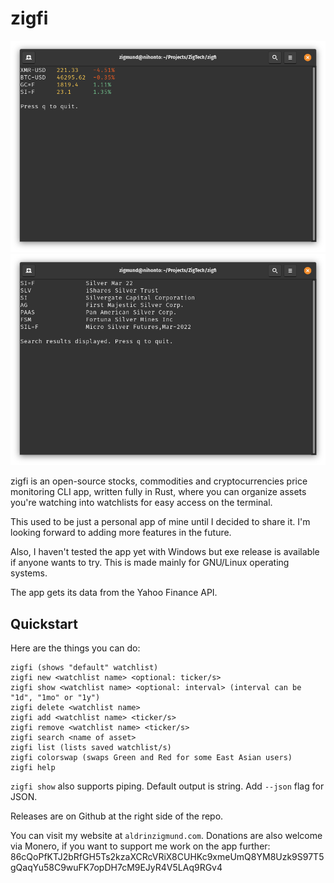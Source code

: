 # zigfi

![Alt text](screenshots/1.png?raw=true "Screenshot 1")
![Alt text](screenshots/2.png?raw=true "Screenshot 2")

zigfi is an open-source stocks, commodities and cryptocurrencies price monitoring CLI app, written fully in Rust, where you can organize assets you're watching into watchlists for easy access on the terminal.

This used to be just a personal app of mine until I decided to share it. I'm looking forward to adding more features in the future.

Also, I haven't tested the app yet with Windows but exe release is available if anyone wants to try. This is made mainly for GNU/Linux operating systems.

The app gets its data from the Yahoo Finance API.

## Quickstart
Here are the things you can do:
```
zigfi (shows "default" watchlist)
zigfi new <watchlist name> <optional: ticker/s>
zigfi show <watchlist name> <optional: interval> (interval can be "1d", "1mo" or "1y")
zigfi delete <watchlist name>
zigfi add <watchlist name> <ticker/s>
zigfi remove <watchlist name> <ticker/s>
zigfi search <name of asset>
zigfi list (lists saved watchlist/s)
zigfi colorswap (swaps Green and Red for some East Asian users)
zigfi help
```

`zigfi show` also supports piping. Default output is string. Add `--json` flag for JSON.

Releases are on Github at the right side of the repo.

You can visit my website at `aldrinzigmund.com`. Donations are also welcome via Monero, if you want to support me work on the app further: 86cQoPfKTJ2bRfGH5Ts2kzaXCRcVRiX8CUHKc9xmeUmQ8YM8Uzk9S97T5gQaqYu58C9wuFK7opDH7cM9EJyR4V5LAq9RGv4